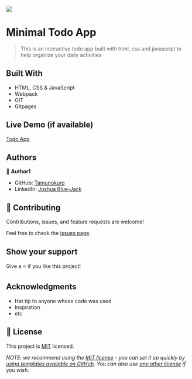 ![](https://img.shields.io/badge/Microverse-blueviolet)

# Minimal Todo App

> This is an interactive todo app built with html, css and javascript to help organize your daily activities


## Built With

- HTML, CSS & JavaScript
- Webpack
- GIT
- Gitpages

## Live Demo (if available)

[Todo App](https://tamunokuro.github.io/todo-list/dist/)


<!-- ## Getting Started

**This is an example of how you may give instructions on setting up your project locally.**
**Modify this file to match your project, remove sections that don't apply. For example: delete the testing section if the currect project doesn't require testing.** -->


<!-- To get a local copy up and running follow these simple example steps. -->

<!-- ### Prerequisites

### Setup

### Install

### Usage

### Run tests

### Deployment -->



## Authors

👤 **Author1**

- GitHub: [Tamunokuro](https://github.com/Tamunokuro)
- LinkedIn: [Joshua Blue-Jack](https://linkedin.com/in/joshua-blue-jack)


## 🤝 Contributing

Contributions, issues, and feature requests are welcome!

Feel free to check the [issues page](../../issues/).

## Show your support

Give a ⭐️ if you like this project!

## Acknowledgments

- Hat tip to anyone whose code was used
- Inspiration
- etc

## 📝 License

This project is [MIT](./LICENSE) licensed.

_NOTE: we recommend using the [MIT license](https://choosealicense.com/licenses/mit/) - you can set it up quickly by [using templates available on GitHub](https://docs.github.com/en/communities/setting-up-your-project-for-healthy-contributions/adding-a-license-to-a-repository). You can also use [any other license](https://choosealicense.com/licenses/) if you wish._
